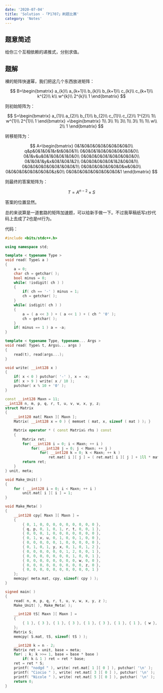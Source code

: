 ```yaml
---
date: '2020-07-04'
title: 'Solution -「P1707」刷题比赛'
category: 'Notes'
---
```


## 题意简述

给你三个互相依赖的递推式，分别求值。

## 题解

裸的矩阵快速幂，我们把这几个东西放进矩阵：

$$
B=\begin{bmatrix}
a_{k}\\
a_{k+1}\\
b_{k}\\
b_{k+1}\\
c_{k}\\
c_{k+1}\\
k^{2}\\
k\\
w^{k}\\
2^{k}\\
1
\end{bmatrix}
$$

则初始矩阵为：

$$
S=\begin{bmatrix}
a_{1}\\
a_{2}\\
b_{1}\\
b_{2}\\
c_{1}\\
c_{2}\\
1^{2}\\
1\\
w^{1}\\
2^{1}\\
1
\end{bmatrix}
=\begin{bmatrix}
1\\
3\\
1\\
3\\
1\\
3\\
1\\
1\\
w\\
2\\
1
\end{bmatrix}
$$

转移矩阵为：

$$
A=\begin{bmatrix}
0&1&0&0&0&0&0&0&0&0&0\\
q&p&0&1&0&1&r&t&0&0&1\\
0&0&0&1&0&0&0&0&0&0&0\\
0&1&v&u&0&1&0&0&1&0&0\\
0&0&0&0&0&1&0&0&0&0&0\\
0&1&0&1&y&x&0&1&0&1&2\\
0&0&0&0&0&0&1&2&0&0&1\\
0&0&0&0&0&0&0&1&0&0&1\\
0&0&0&0&0&0&0&0&w&0&0\\
0&0&0&0&0&0&0&0&0&z&0\\
0&0&0&0&0&0&0&0&0&0&1
\end{bmatrix}
$$

则最终的答案矩阵为：

$$
T=A^{n-2}\times S
$$

答案的位置显然。

总的来说算是一道套路的矩阵加速题，可以给新手做一下。不过我草稿纸写z抄代码上去成了2也是nt行为。

代码：

```cpp
#include <bits/stdc++.h>

using namespace std;

template < typename Type >
void read( Type& a )
{
	a = 0;
	char ch = getchar( );
	bool minus = 0;
	while( !isdigit( ch ) )
	{
		if( ch == '-' ) minus = 1;
		ch = getchar( );
	}
	while( isdigit( ch ) )
	{
		a = ( a << 3 ) + ( a << 1 ) + ( ch ^ '0' );
		ch = getchar( );
	}
	if( minus == 1 ) a = -a;
}

template < typename Type, typename... Args >
void read( Type& t, Args&... args )
{
	read(t), read(args...);
}

void write( __int128 x )
{
	if( x < 0 )	putchar( '-' ), x = -x;
	if( x > 9 )	write( x / 10 );
	putchar( x % 10 + '0' );
}

const __int128 Maxn = 11;
__int128 n, m, p, q, r, t, u, v, w, x, y, z;
struct Matrix
{
	__int128 mat[ Maxn ][ Maxn ];
	Matrix( __int128 x = 0 ) { memset ( mat, x, sizeof ( mat ) ); }

	Matrix operator * ( const Matrix& rhs ) const
	{
		Matrix ret;
		for( __int128 i = 0; i < Maxn; ++ i )
			for( __int128 j = 0; j < Maxn; ++ j )
				for( __int128 k = 0; k < Maxn; ++ k )
					ret.mat[ i ][ j ] = ( ret.mat[ i ][ j ] + 1ll * mat[ i ][ k ] * rhs.mat[ k ][ j ] ) % m;
		return ret;
	}
} unit, meta;

void Make_Unit( )
{
	for ( __int128 i = 0; i < Maxn; ++ i )
		unit.mat[ i ][ i ] = 1;
}

void Make_Meta( )
{
	__int128 cpy[ Maxn ][ Maxn ] = 
	{
		{ 0, 1, 0, 0, 0, 0, 0, 0, 0, 0, 0 },
		{ q, p, 0, 1, 0, 1, r, t, 0, 0, 1 },
		{ 0, 0, 0, 1, 0, 0, 0, 0, 0, 0, 0 },
		{ 0, 1, v, u, 0, 1, 0, 0, 1, 0, 0 },
		{ 0, 0, 0, 0, 0, 1, 0, 0, 0, 0, 0 },
		{ 0, 1, 0, 1, y, x, 0, 1, 0, 1, 2 },
		{ 0, 0, 0, 0, 0, 0, 1, 2, 0, 0, 1 },
		{ 0, 0, 0, 0, 0, 0, 0, 1, 0, 0, 1 },
		{ 0, 0, 0, 0, 0, 0, 0, 0, w, 0, 0 },
		{ 0, 0, 0, 0, 0, 0, 0, 0, 0, z, 0 },
		{ 0, 0, 0, 0, 0, 0, 0, 0, 0, 0, 1 }
	};
	memcpy( meta.mat, cpy, sizeof( cpy ) );
}

signed main( )
{
	read( n, m, p, q, r, t, u, v, w, x, y, z );
	Make_Unit( ), Make_Meta( );

	__int128 tS[ Maxn ][ Maxn ] = 
	{
		{ 1 }, { 3 }, { 1 }, { 3 }, { 1 }, { 3 }, { 1 }, { 1 }, { w }, { z }, { 1 }
	};
	Matrix S;
	memcpy( S.mat, tS, sizeof( tS ) );

	__int128 k = n - 2;
	Matrix ret = unit, base = meta;
	for( ; k; k >>= 1, base = base * base )
		if( k & 1 )	ret = ret * base;
	ret = ret * S;
	printf( "nodgd " ), write( ret.mat[ 1 ][ 0 ] ), putchar( '\n' );
	printf( "Ciocio " ), write( ret.mat[ 3 ][ 0 ] ), putchar( '\n' );
	printf( "Nicole " ), write( ret.mat[ 5 ][ 0 ] ), putchar( '\n' );
	return 0;
}
```